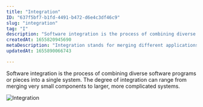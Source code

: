 ```yaml
---
title: "Integration"
ID: "637f5bf7-b1fd-4491-b472-d6e4c3df46c9"
slug: "integration"
tag: "I"
description: "Software integration is the process of combining diverse software programs or pieces into a single system. The degree of integration can range from merging very small components to larger, more complicated systems. "
createdAt: 1655820945690
metaDescription: "Integration stands for merging different applications, elements or systems into one."
updatedAt: 1655890066743

---
```

Software integration is the process of combining diverse software programs or pieces into a single system. The degree of integration can range from merging very small components to larger, more complicated systems. 

![Integration](https://media.giphy.com/media/iCeY8KoAQxYsLG453e/giphy.gif)